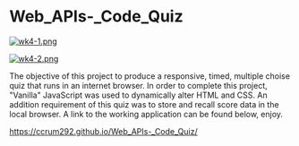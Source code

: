 # Web_APIs-_Code_Quiz

[![wk4-1.png](https://i.postimg.cc/T1ywbf3Q/wk4-1.png)](https://postimg.cc/64XtJsRG)

[![wk4-2.png](https://i.postimg.cc/wTmMTqPj/wk4-2.png)](https://postimg.cc/rKqMfkMB)

The objective of this project to produce a responsive, timed, multiple choise quiz that runs in an internet browser.  In order to complete this project, "Vanilla" JavaScript was used to dynamically alter HTML and CSS.  An addition requirement of this quiz was to store and recall score data in the local browser.  A link to the working application can be found below, enjoy.

https://ccrum292.github.io/Web_APIs-_Code_Quiz/



